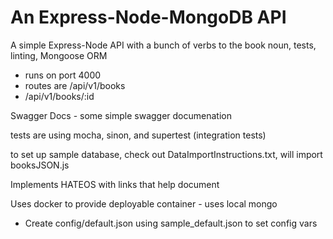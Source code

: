 # An Express-Node-MongoDB API

A simple Express-Node API with a bunch of verbs to the book noun, tests, linting, Mongoose ORM

- runs on port 4000
- routes are /api/v1/books
- /api/v1/books/:id

Swagger Docs - some simple swagger documenation

tests are using mocha, sinon, and supertest (integration tests)

to set up sample database, check out DataImportInstructions.txt, will import booksJSON.js

Implements HATEOS with links that help document

Uses docker to provide deployable container - uses local mongo

- Create config/default.json using sample_default.json to set config vars